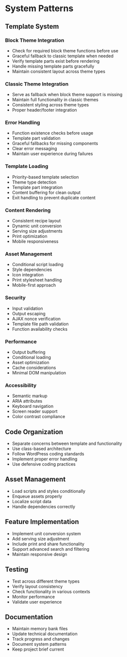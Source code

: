 # System Patterns

## Template System
### Block Theme Integration
- Check for required block theme functions before use
- Graceful fallback to classic template when needed
- Verify template parts exist before rendering
- Handle missing template parts gracefully
- Maintain consistent layout across theme types

### Classic Theme Integration
- Serve as fallback when block theme support is missing
- Maintain full functionality in classic themes
- Consistent styling across theme types
- Proper header/footer integration

### Error Handling
- Function existence checks before usage
- Template part validation
- Graceful fallbacks for missing components
- Clear error messaging
- Maintain user experience during failures

### Template Loading
- Priority-based template selection
- Theme type detection
- Template part integration
- Content buffering for clean output
- Exit handling to prevent duplicate content

### Content Rendering
- Consistent recipe layout
- Dynamic unit conversion
- Serving size adjustments
- Print optimization
- Mobile responsiveness

### Asset Management
- Conditional script loading
- Style dependencies
- Icon integration
- Print stylesheet handling
- Mobile-first approach

### Security
- Input validation
- Output escaping
- AJAX nonce verification
- Template file path validation
- Function availability checks

### Performance
- Output buffering
- Conditional loading
- Asset optimization
- Cache considerations
- Minimal DOM manipulation

### Accessibility
- Semantic markup
- ARIA attributes
- Keyboard navigation
- Screen reader support
- Color contrast compliance

## Code Organization
- Separate concerns between template and functionality
- Use class-based architecture
- Follow WordPress coding standards
- Implement proper error handling
- Use defensive coding practices

## Asset Management
- Load scripts and styles conditionally
- Enqueue assets properly
- Localize script data
- Handle dependencies correctly

## Feature Implementation
- Implement unit conversion system
- Add serving size adjustment
- Include print and share functionality
- Support advanced search and filtering
- Maintain responsive design

## Testing
- Test across different theme types
- Verify layout consistency
- Check functionality in various contexts
- Monitor performance
- Validate user experience

## Documentation
- Maintain memory bank files
- Update technical documentation
- Track progress and changes
- Document system patterns
- Keep project brief current
